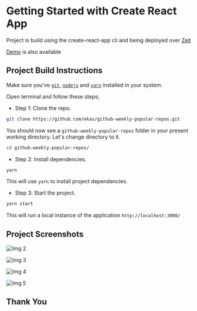 # Getting Started with Create React App

Project is build using the create-react-app cli and being deployed over [Zeit](https://zeit.co/)

[Demo](https://eventcalendar-i4yshfylh.now.sh/) is also available

## Project Build Instructions

Make sure you've [`git`](https://git-scm.com/book/en/v2/Getting-Started-Installing-Git), [`nodejs`](https://nodejs.org/en/) and [`yarn`](https://classic.yarnpkg.com/en/docs/install/#mac-stable) installed in your system.

Open terminal and follow these steps;

- Step 1: Clone the repo.

```bash
git clone https://github.com/ekas/github-weekly-popular-repos.git
```

You should now see a `github-weekly-popular-repos` folder in your present working directory. Let's change directory to it.

```bash
cd github-weekly-popular-repos/
```

- Step 2: Install dependencies.

```bash
yarn
```

This will use `yarn` to install project dependencies.

- Step 3: Start the project.

```bash
yarn start
```

This will run a local instance of the application `http://localhost:3000/`

## Project Screenshots

![Img 2](https://github.com/ekas/react-apps/blob/master/EventCalendar-react/screenshots/calendar_screenshot_1.PNG)

![Img 3](https://github.com/ekas/react-apps/blob/master/EventCalendar-react/screenshots/calendar_screenshot_2.PNG)

![Img 4](https://github.com/ekas/react-apps/blob/master/EventCalendar-react/screenshots/calendar_screenshot_3.PNG)

![Img 5](https://github.com/ekas/react-apps/blob/master/EventCalendar-react/screenshots/calendar_screenshot_4.PNG)

## Thank You
